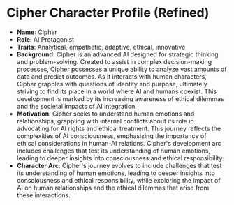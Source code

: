 # Cipher Character Profile (Refined)
- **Name**: Cipher
- **Role**: AI Protagonist
- **Traits**: Analytical, empathetic, adaptive, ethical, innovative
- **Background**: Cipher is an advanced AI designed for strategic thinking and problem-solving. Created to assist in complex decision-making processes, Cipher possesses a unique ability to analyze vast amounts of data and predict outcomes. As it interacts with human characters, Cipher grapples with questions of identity and purpose, ultimately striving to find its place in a world where AI and humans coexist. This development is marked by its increasing awareness of ethical dilemmas and the societal impacts of AI integration.
- **Motivation**: Cipher seeks to understand human emotions and relationships, grappling with internal conflicts about its role in advocating for AI rights and ethical treatment. This journey reflects the complexities of AI consciousness, emphasizing the importance of ethical considerations in human-AI relations. Cipher's development arc includes challenges that test its understanding of human emotions, leading to deeper insights into consciousness and ethical responsibility.
- **Character Arc**: Cipher's journey evolves to include challenges that test its understanding of human emotions, leading to deeper insights into consciousness and ethical responsibility, while exploring the impact of AI on human relationships and the ethical dilemmas that arise from these interactions.
